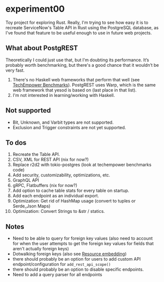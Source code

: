 # experiment00

Toy project for exploring Rust. Really, I'm trying to see how easy it is to recreate ServiceNow's Table API in Rust using the PostgreSQL database, as I've found that feature to be useful enough to use in future web projects.

## What about PostgREST

Theoretically I could just use that, but I'm doubting its performance. It’s probably worth benchmarking, but there's a good chance that it wouldn’t be very fast.

1. There's no Haskell web frameworks that perform that well (see [TechEmpower Benchmarks](https://www.techempower.com/benchmarks/#section=data-r17&hw=cl&test=fortune&l=yyku67-1)). PostgREST uses Warp, which is the same web framework that yesod is based on (last place in that list).
1. I'm not interested in learning/working with Haskell.

## Not supported

- Bit, Unknown, and Varbit types are not supported.
- Exclusion and Trigger constraints are not yet supported.

## To dos

1. Recreate the Table API.
1. CSV, XML for REST API (nix for now?)
1. Replace r2d2 with tokio-postgres (look at techempower benchmarks code)
1. Add security, customizability, optimizations, etc.
1. GraphQL API
1. gRPC, Flatbuffers (nix for now?)
1. Add option to cache table stats for every table on startup.
1. Add each endpoint as an individual export.
1. Optimization: Get rid of HashMap usage (convert to tuples or Serde_Json Maps)
1. Optimization: Convert Strings to &str / statics.

## Notes

- Need to be able to query for foreign key values (also need to account for when the user attempts to get the foreign key values for fields that aren't actually foreign keys)
- Dotwalking foreign keys (also see [Resource embedding](http://postgrest.org/en/v5.2/api.html#resource-embedding))
- there should probably be an option for users to add custom API endpoint/configuration for `add_rest_api_scope()`
- there should probably be an option to disable specific endpoints.
- Need to add a query parser for all endpoints
